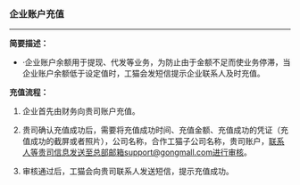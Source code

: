 ### 企业账户充值

---

**简要描述：**

* ·企业账户余额用于提现、代发等业务，为防止由于金额不足而使业务停滞，当企业账户余额低于设定值时，工猫会发短信提示企业联系人及时充值。

**充值流程：**

1. 企业首先由财务向贵司账户充值。



1. 贵司确认充值成功后，需要将充值成功时间、充值金额、充值成功的凭证（充值成功的截屏或者照片），公司名称，合作工猫子公司名称，贵司账户，联系人等贵司信息发送至总部邮箱support@gongmall.com进行审核。

1. 审核通过后，工猫会向贵司联系人发送短信，提示充值成功。



